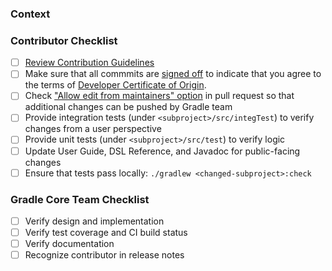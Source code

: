 ### Context
<!--- Why do you believe many users will benefit from this change? -->
<!--- Link to relevant issues or forum discussions here -->

### Contributor Checklist
- [ ] [Review Contribution Guidelines](https://github.com/gradle/gradle/blob/master/.github/CONTRIBUTING.md)
- [ ] Make sure that all commmits are [signed off](https://git-scm.com/docs/git-commit#git-commit---signoff) to indicate that you agree to the terms of [Developer Certificate of Origin](https://developercertificate.org/).
- [ ] Check ["Allow edit from maintainers" option](https://help.github.com/articles/allowing-changes-to-a-pull-request-branch-created-from-a-fork/) in pull request so that additional changes can be pushed by Gradle team
- [ ] Provide integration tests (under `<subproject>/src/integTest`) to verify changes from a user perspective
- [ ] Provide unit tests (under `<subproject>/src/test`) to verify logic
- [ ] Update User Guide, DSL Reference, and Javadoc for public-facing changes
- [ ] Ensure that tests pass locally: `./gradlew <changed-subproject>:check`

### Gradle Core Team Checklist
- [ ] Verify design and implementation 
- [ ] Verify test coverage and CI build status
- [ ] Verify documentation
- [ ] Recognize contributor in release notes
